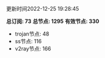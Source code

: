 更新时间2022-12-25 19:28:45

**总订阅: 73**
**总节点: 1295**
**有效节点: 330**
- trojan节点: 48
- ss节点: 116
- v2ray节点: 166
